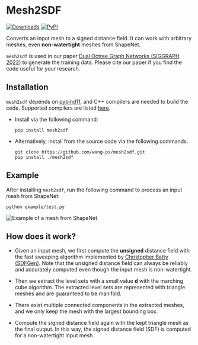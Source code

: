 # Mesh2SDF

[![Downloads](https://static.pepy.tech/badge/mesh2sdf)](https://pepy.tech/project/mesh2sdf)
[![PyPI](https://img.shields.io/pypi/v/mesh2sdf)](https://pypi.org/project/mesh2sdf/)


Converts an input mesh to a signed distance field. It can work with arbitrary
meshes, even **non-watertight** meshes from ShapeNet.

`mesh2sdf` is used in our paper
[Dual Octree Graph Networks (SIGGRAPH 2022)](https://wang-ps.github.io/dualocnn)
to generate the training data.
Please cite our paper if you find the code useful for your research.


## Installation

`mesh2sdf` depends on [pybind11](https://github.com/pybind/pybind11), and C++
compilers are needed to build the code. Supported compilers are listed
[here](https://github.com/pybind/pybind11#supported-compilers).

- Install via the following command:
    ``` shell
    pip install mesh2sdf
    ```

- Alternatively, install from the source code via the following commands.
    ``` shell
    git clone https://github.com/wang-ps/mesh2sdf.git
    pip install ./mesh2sdf
    ```

## Example

After installing `mesh2sdf`, run the following command to process an input mesh
from ShapeNet:

```shell
python example/test.py
```

![Example of a mesh from ShapeNet](https://raw.githubusercontent.com/wang-ps/mesh2sdf/master/example/data/result.png)


## How does it work?

- Given an input mesh, we first compute the **unsigned** distance field with the
  fast sweeping algorithm implemented by
  [Christopher Batty (SDFGen)](https://github.com/christopherbatty/SDFGen).
  Note that the unsigned distance field can always be reliably and accurately
  computed even though the input mesh is non-watertight.

- Then we extract the level sets with a small value **d** with the marching cube
  algorithm. The extracted level sets are represented with triangle meshes and
  are guaranteed to be manifold.

- There exist multiple connected components in the extracted meshes, and we only
  keep the mesh with the largest bounding box.

- Compute the signed distance field again with the kept triangle mesh as the
  final output. In this way, the signed distance field (SDF) is computed for a
  non-watertight input mesh.
